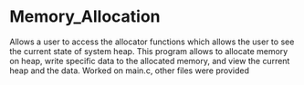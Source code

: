 # Memory_Allocation
Allows a user to access the allocator functions which allows the user to see the current state of system heap. This program allows to allocate memory on heap, write specific data to the allocated memory, and view the current heap and the data.
Worked on main.c, other files were provided
